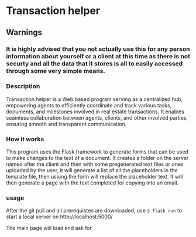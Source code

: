 # Transaction helper 
## Warnings
### It is highly advised that you not actually use this for any person information about yourself or a client at this time as there is not securty and all the data that it stores is all to easily accessed through some very simple means. 

### Description
Transaction helper is a Web based program serving as a centralized hub, empowering agents to efficiently coordinate and track various tasks, documents, and milestones involved in real estate transactions. It enables seamless collaboration between agents, clients, and other involved parties, ensuring smooth and transparent communication.

### How it works
This program uses the Flask framework to generate forms that can be used to make changes to the text of a document. It creates a folder on the server named after the client and then with some pregenerated text files or ones uploaded by the user, it will generate a list of all the placeholders in the template file, then usiung the form will replace the placeholder text. It will then generate a page with the text completed for copying into an email.

### usage
After the git pull and all prerequistes are downloaded, use `$ flask run` to start a local server on http://localhost:5000/

The main page will load and ask for 

